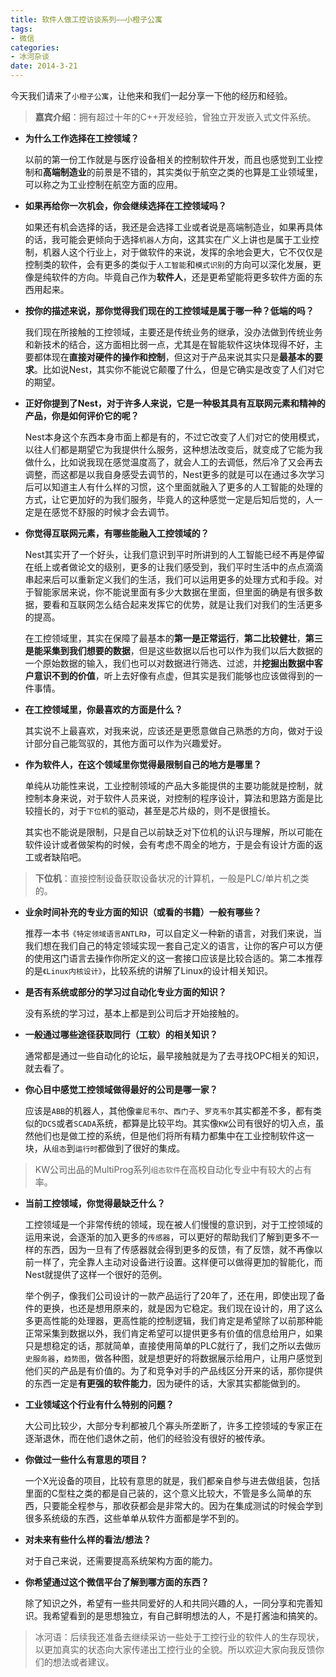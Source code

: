 ```yaml
---
title: 软件人做工控访谈系列——小橙子公寓
tags:
- 微信
categories:
- 冰河杂谈
date: 2014-3-21
---
```

今天我们请来了`小橙子公寓`，让他来和我们一起分享一下他的经历和经验。

> **嘉宾介绍**：拥有超过十年的C++开发经验，曾独立开发嵌入式文件系统。

* **为什么工作选择在工控领域？**

  以前的第一份工作就是与医疗设备相关的控制软件开发，而且也感觉到工业控制和**高端制造业**的前景是不错的，其实类似于航空之类的也算是工业领域里，可以称之为工业控制在航空方面的应用。

* **如果再给你一次机会，你会继续选择在工控领域吗？**

  如果还有机会选择的话，我还是会选择工业或者说是高端制造业，如果再具体的话，我可能会更倾向于选择`机器人`方向，这其实在广义上讲也是属于工业控制，机器人这个行业上，对于做软件的来说，发挥的余地会更大，它不仅仅是控制类的软件，会有更多的类似于`人工智能`和`模式识别`的方向可以深化发展，更像是纯软件的方向。毕竟自己作为**软件人**，还是更希望能将更多软件方面的东西用起来。

* **按你的描述来说，那你觉得我们现在的工控领域是属于哪一种？低端的吗？**

  我们现在所接触的工控领域，主要还是传统业务的继承，没办法做到传统业务和新技术的结合，这方面相比弱一点，尤其是在智能软件这块体现得不好，主要都体现在**直接对硬件的操作和控制**，但这对于产品来说其实只是**最基本的要求**。比如说Nest，其实你不能说它颠覆了什么，但是它确实是改变了人们对它的期望。

* **正好你提到了Nest，对于许多人来说，它是一种极其具有互联网元素和精神的产品，你是如何评价它的呢？**

  Nest本身这个东西本身市面上都是有的，不过它改变了人们对它的使用模式，以往人们都是期望它为我提供什么服务，这种想法改变后，就变成了它能为我做什么，比如说我现在感觉温度高了，就会人工的去调低，然后冷了又会再去调整，而这都是以我自身感受去调节的，Nest更多的就是可以在通过多次学习后可以知道主人有什么样的习惯，这个里面就融入了更多的人工智能的处理的方式，让它更加好的为我们服务，毕竟人的这种感觉一定是后知后觉的，人一定是在感觉不舒服的时候才会去调节。

* **你觉得互联网元素，有哪些能融入工控领域的？**

  Nest其实开了一个好头，让我们意识到平时所讲到的人工智能已经不再是停留在纸上或者做论文的级别，更多的让我们感受到，我们平时生活中的点点滴滴串起来后可以重新定义我们的生活，我们可以运用更多的处理方式和手段。对于智能家居来说，你不能说里面有多少大数据在里面，但里面的确是有很多数据，要看和互联网怎么结合起来发挥它的优势，就是让我们对我们的生活更多的提高。

  在工控领域里，其实在保障了最基本的**第一是正常运行**，**第二比较健壮**，**第三是能采集到我们想要的数据**，但是这些数据以后也可以作为我们以后大数据的一个原始数据的输入，我们也可以对数据进行筛选、过滤，并**挖掘出数据中客户意识不到的价值**，听上去好像有点虚，但其实是我们能够也应该做得到的一件事情。

* **在工控领域里，你最喜欢的方面是什么？**

  其实说不上最喜欢，对我来说，应该还是更愿意做自己熟悉的方向，做对于设计部分自己能驾驭的，其他方面可以作为兴趣爱好。

* **作为软件人，在这个领域里你觉得最限制自己的地方是哪里？**

  单纯从功能性来说，工业控制领域的产品大多能提供的主要功能就是控制，就控制本身来说，对于软件人员来说，对控制的程序设计，算法和思路方面是比较擅长的，对于`下位机`的驱动，甚至是芯片级的，则不是很擅长。

  其实也不能说是限制，只是自己以前缺乏对下位机的认识与理解，所以可能在软件设计或者做架构的时候，会有考虑不周全的地方，于是会有设计方面的返工或者缺陷吧。

> **下位机**：直接控制设备获取设备状况的计算机，一般是PLC/单片机之类的。

* **业余时间补充的专业方面的知识（或看的书籍）一般有哪些？**

  推荐一本书`《特定领域语言ANTLR》`，可以自定义一种新的语言，对我们来说，当我们想在我们自己的特定领域实现一套自己定义的语言，让你的客户可以方便的使用这门语言去操作你所定义的这一套接口应该是比较合适的。第二本推荐的是`《Linux内核设计》`，比较系统的讲解了Linux的设计相关知识。

* **是否有系统或部分的学习过自动化专业方面的知识？**

  没有系统的学习过，基本上都是到公司后才开始接触的。

* **一般通过哪些途径获取同行（工软）的相关知识？**

  通常都是通过一些自动化的论坛，最早接触就是为了去寻找OPC相关的知识，就去看了。

* **你心目中感觉工控领域做得最好的公司是哪一家？**

  应该是`ABB`的机器人，其他像`霍尼韦尔`、`西门子`、`罗克韦尔`其实都差不多，都有类似的`DCS`或者`SCADA`系统，都算是比较平均。其实像`KW`公司有很好的切入点，虽然他们也是做工控的系统，但是他们将所有精力都集中在工业控制软件这一块，从`组态`到`运行时`都做到了很好的集成。

> KW公司出品的MultiProg系列`组态软件`在高校自动化专业中有较大的占有率。

* **当前工控领域，你觉得最缺乏什么？**

  工控领域是一个非常传统的领域，现在被人们慢慢的意识到，对于工控领域的运用来说，会逐渐的加入更多的`传感器`，可以更好的帮助我们了解到更多不一样的东西，因为一旦有了传感器就会得到更多的反馈，有了反馈，就不再像以前一样了，完全靠人主动对设备进行设置。这样便可以做得更加的智能化，而Nest就提供了这样一个很好的范例。

  举个例子，像我们公司设计的一款产品运行了20年了，还在用，即使出现了备件的更换，也还是想用原来的，就是因为它稳定。我们现在设计的，用了这么多更高性能的处理器，更高性能的控制逻辑，我们肯定是希望除了以前那种能正常采集到数据以外，我们肯定希望可以提供更多有价值的信息给用户，如果只是想稳定的话，那就简单，直接使用简单的PLC就行了，我们之所以去做`历史服务器`，`趋势图`，做各种图，就是想更好的将数据展示给用户，让用户感觉到他们买的产品是有价值的。为了和竞争对手的产品线区分开来的话，那你提供的东西一定是**有更强的软件能力**，因为硬件的话，大家其实都能做到的。

* **工业领域这个行业有什么特别的问题？**

  大公司比较少，大部分专利都被几个寡头所垄断了，许多工控领域的专家正在逐渐退休，而在他们退休之前，他们的经验没有很好的被传承。

* **你做过一些什么有意思的项目？**

  一个X光设备的项目，比较有意思的就是，我们都亲自参与进去做组装，包括里面的C型柱之类的都是自己装的，这个意义比较大，不管是多么简单的东西，只要能全程参与，那收获都会是非常大的。因为在集成测试的时候会学到很多系统级的东西，这些单单从软件方面都是学不到的。

* **对未来有些什么样的看法/想法？**

  对于自己来说，还需要提高系统架构方面的能力。

* **你希望通过这个微信平台了解到哪方面的东西？**

  除了知识之外，希望有一些共同爱好的人和共同兴趣的人，一同分享和完善知识。我希望看到的是思想独立，有自己鲜明想法的人，不是打酱油和搞笑的。

> 冰河语：后续我还准备去继续采访一些处于工控行业的软件人的生存现状，以更加真实的状态向大家传递出工控行业的全貌。所以欢迎大家向我反馈你们的想法或者建议。
